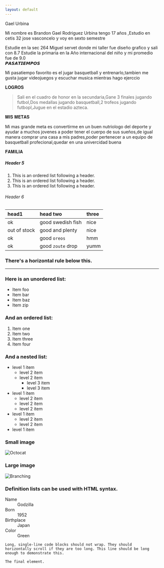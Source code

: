 ```yaml
---
layout: default
---
```


Gael Urbina

Mi nombre es Brandon Gael Rodriguez Urbina tengo 17 años ,Estudio en cetis 32 jose vasconcelo y voy en sexto semestre 

Estudie en la sec 264 Miguel servet donde mi taller fue diseño grafico y sali con 8.7
Estudie la primaria en la Año internacional del niño y mi promedio fue de 9.0  
𝙋𝘼𝙎𝘼𝙏𝙄𝙀𝙈𝙋𝙊𝙎 

Mi pasatiempo favorito es el jugar basquetball y entrenarlo,tambien me gusta jugar videojuegos y escuchar musica mientras hago ejerccio  

𝐋𝐎𝐆𝐑𝐎𝐒

> Sali en el cuadro de honor en la secundaria,Gane 3 finales jugando futbol,Dos medallas jugando basquetball,2 trofeos jugando futbopl,Jugue en el estadio azteca.
>
> 

𝐌𝐈𝐒 𝐌𝐄𝐓𝐀𝐒

Mi mas grande meta es convertirme en un buen nutriologo del deporte y ayudar a muchos jovenes a poder tener el cuerpo de sus sueños,de igual manera comprar una casa a mis padres,poder pertenecer a un equipo de basquetball profecional,quedar en una univercidad buena







𝐅𝐀𝐌𝐈𝐋𝐈𝐀


##### Header 5

1.  This is an ordered list following a header.
2.  This is an ordered list following a header.
3.  This is an ordered list following a header.

###### Header 6

| head1        | head two          | three |
|:-------------|:------------------|:------|
| ok           | good swedish fish | nice  |
| out of stock | good and plenty   | nice  |
| ok           | good `oreos`      | hmm   |
| ok           | good `zoute` drop | yumm  |

### There's a horizontal rule below this.

* * *

### Here is an unordered list:

*   Item foo
*   Item bar
*   Item baz
*   Item zip

### And an ordered list:

1.  Item one
1.  Item two
1.  Item three
1.  Item four

### And a nested list:

- level 1 item
  - level 2 item
  - level 2 item
    - level 3 item
    - level 3 item
- level 1 item
  - level 2 item
  - level 2 item
  - level 2 item
- level 1 item
  - level 2 item
  - level 2 item
- level 1 item

### Small image

![Octocat](https://github.githubassets.com/images/icons/emoji/octocat.png)

### Large image

![Branching](https://github.com/vaibhavvikas/vaibhavvikas/raw/main/src/header_.png)


### Definition lists can be used with HTML syntax.

<dl>
<dt>Name</dt>
<dd>Godzilla</dd>
<dt>Born</dt>
<dd>1952</dd>
<dt>Birthplace</dt>
<dd>Japan</dd>
<dt>Color</dt>
<dd>Green</dd>
</dl>

```
Long, single-line code blocks should not wrap. They should horizontally scroll if they are too long. This line should be long enough to demonstrate this.
```

```
The final element.
```
